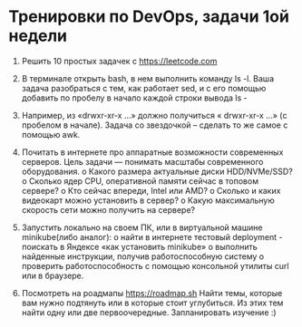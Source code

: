 # Тренировки по DevOps, задачи 1ой недели

1. Решить 10 простых задачек с https://leetcode.com

2. В терминале открыть bash, в нем выполнить команду ls -l. Ваша задача разобраться с тем,
как работает sed, и с его помощью добавить по пробелу в начало каждой строки вывода ls -
3. Например, из «drwxr-xr-x ...» должно получиться « drwxr-xr-x ...» (с пробелом в начале).
Задача со звездочкой – сделать то же самое с помощью awk.

4. Почитать в интернете про аппаратные возможности современных серверов. Цель задачи
— понимать масштабы современного оборудования.
o Какого размера актуальные диски HDD/NVMe/SSD?
o Сколько ядер CPU, оперативной памяти сейчас в топовом сервере?
o Кто сейчас впереди, Intel или AMD?
o Сколько и каких видеокарт можно установить в сервер?
o Какую максимальную скорость сети можно получить на сервере?

5. Запустить локально на своем ПК, или в виртуальной машине minikube(либо аналог):
o найти в интернете тестовый deployment - поискать в Яндексе «как установить
minikube»
o выполнить найденные инструкции, получив работоспособную систему
o проверить работоспособность с помощью консольной утилиты curl или в браузере.

6. Посмотреть на роадмапы https://roadmap.sh Найти темы, которые вам нужно подтянуть или
в которые стоит углубиться. Из этих тем найти одну или две первоочередные.
Запланировать изучение :)
